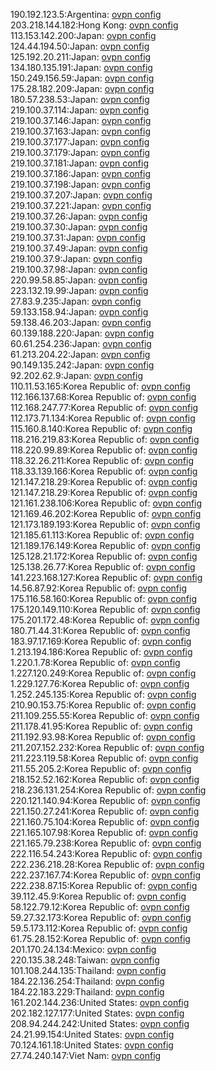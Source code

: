 190.192.123.5:Argentina: [ovpn config](vpn/190_192_123_5.ovpn)  
203.218.144.182:Hong Kong: [ovpn config](vpn/203_218_144_182.ovpn)  
113.153.142.200:Japan: [ovpn config](vpn/113_153_142_200.ovpn)  
124.44.194.50:Japan: [ovpn config](vpn/124_44_194_50.ovpn)  
125.192.20.211:Japan: [ovpn config](vpn/125_192_20_211.ovpn)  
134.180.135.191:Japan: [ovpn config](vpn/134_180_135_191.ovpn)  
150.249.156.59:Japan: [ovpn config](vpn/150_249_156_59.ovpn)  
175.28.182.209:Japan: [ovpn config](vpn/175_28_182_209.ovpn)  
180.57.238.53:Japan: [ovpn config](vpn/180_57_238_53.ovpn)  
219.100.37.114:Japan: [ovpn config](vpn/219_100_37_114.ovpn)  
219.100.37.146:Japan: [ovpn config](vpn/219_100_37_146.ovpn)  
219.100.37.163:Japan: [ovpn config](vpn/219_100_37_163.ovpn)  
219.100.37.177:Japan: [ovpn config](vpn/219_100_37_177.ovpn)  
219.100.37.179:Japan: [ovpn config](vpn/219_100_37_179.ovpn)  
219.100.37.181:Japan: [ovpn config](vpn/219_100_37_181.ovpn)  
219.100.37.186:Japan: [ovpn config](vpn/219_100_37_186.ovpn)  
219.100.37.198:Japan: [ovpn config](vpn/219_100_37_198.ovpn)  
219.100.37.207:Japan: [ovpn config](vpn/219_100_37_207.ovpn)  
219.100.37.221:Japan: [ovpn config](vpn/219_100_37_221.ovpn)  
219.100.37.26:Japan: [ovpn config](vpn/219_100_37_26.ovpn)  
219.100.37.30:Japan: [ovpn config](vpn/219_100_37_30.ovpn)  
219.100.37.31:Japan: [ovpn config](vpn/219_100_37_31.ovpn)  
219.100.37.49:Japan: [ovpn config](vpn/219_100_37_49.ovpn)  
219.100.37.9:Japan: [ovpn config](vpn/219_100_37_9.ovpn)  
219.100.37.98:Japan: [ovpn config](vpn/219_100_37_98.ovpn)  
220.99.58.85:Japan: [ovpn config](vpn/220_99_58_85.ovpn)  
223.132.19.99:Japan: [ovpn config](vpn/223_132_19_99.ovpn)  
27.83.9.235:Japan: [ovpn config](vpn/27_83_9_235.ovpn)  
59.133.158.94:Japan: [ovpn config](vpn/59_133_158_94.ovpn)  
59.138.46.203:Japan: [ovpn config](vpn/59_138_46_203.ovpn)  
60.139.188.220:Japan: [ovpn config](vpn/60_139_188_220.ovpn)  
60.61.254.236:Japan: [ovpn config](vpn/60_61_254_236.ovpn)  
61.213.204.22:Japan: [ovpn config](vpn/61_213_204_22.ovpn)  
90.149.135.242:Japan: [ovpn config](vpn/90_149_135_242.ovpn)  
92.202.62.9:Japan: [ovpn config](vpn/92_202_62_9.ovpn)  
110.11.53.165:Korea Republic of: [ovpn config](vpn/110_11_53_165.ovpn)  
112.166.137.68:Korea Republic of: [ovpn config](vpn/112_166_137_68.ovpn)  
112.168.247.77:Korea Republic of: [ovpn config](vpn/112_168_247_77.ovpn)  
112.173.71.134:Korea Republic of: [ovpn config](vpn/112_173_71_134.ovpn)  
115.160.8.140:Korea Republic of: [ovpn config](vpn/115_160_8_140.ovpn)  
118.216.219.83:Korea Republic of: [ovpn config](vpn/118_216_219_83.ovpn)  
118.220.99.89:Korea Republic of: [ovpn config](vpn/118_220_99_89.ovpn)  
118.32.26.211:Korea Republic of: [ovpn config](vpn/118_32_26_211.ovpn)  
118.33.139.166:Korea Republic of: [ovpn config](vpn/118_33_139_166.ovpn)  
121.147.218.29:Korea Republic of: [ovpn config](vpn/121_147_218_29.ovpn)  
121.147.218.29:Korea Republic of: [ovpn config](vpn/121_147_218_29.ovpn)  
121.161.238.106:Korea Republic of: [ovpn config](vpn/121_161_238_106.ovpn)  
121.169.46.202:Korea Republic of: [ovpn config](vpn/121_169_46_202.ovpn)  
121.173.189.193:Korea Republic of: [ovpn config](vpn/121_173_189_193.ovpn)  
121.185.61.113:Korea Republic of: [ovpn config](vpn/121_185_61_113.ovpn)  
121.189.176.149:Korea Republic of: [ovpn config](vpn/121_189_176_149.ovpn)  
125.128.21.172:Korea Republic of: [ovpn config](vpn/125_128_21_172.ovpn)  
125.138.26.77:Korea Republic of: [ovpn config](vpn/125_138_26_77.ovpn)  
141.223.168.127:Korea Republic of: [ovpn config](vpn/141_223_168_127.ovpn)  
14.56.87.92:Korea Republic of: [ovpn config](vpn/14_56_87_92.ovpn)  
175.116.58.160:Korea Republic of: [ovpn config](vpn/175_116_58_160.ovpn)  
175.120.149.110:Korea Republic of: [ovpn config](vpn/175_120_149_110.ovpn)  
175.201.172.48:Korea Republic of: [ovpn config](vpn/175_201_172_48.ovpn)  
180.71.44.31:Korea Republic of: [ovpn config](vpn/180_71_44_31.ovpn)  
183.97.17.169:Korea Republic of: [ovpn config](vpn/183_97_17_169.ovpn)  
1.213.194.186:Korea Republic of: [ovpn config](vpn/1_213_194_186.ovpn)  
1.220.1.78:Korea Republic of: [ovpn config](vpn/1_220_1_78.ovpn)  
1.227.120.249:Korea Republic of: [ovpn config](vpn/1_227_120_249.ovpn)  
1.229.127.76:Korea Republic of: [ovpn config](vpn/1_229_127_76.ovpn)  
1.252.245.135:Korea Republic of: [ovpn config](vpn/1_252_245_135.ovpn)  
210.90.153.75:Korea Republic of: [ovpn config](vpn/210_90_153_75.ovpn)  
211.109.255.55:Korea Republic of: [ovpn config](vpn/211_109_255_55.ovpn)  
211.178.41.95:Korea Republic of: [ovpn config](vpn/211_178_41_95.ovpn)  
211.192.93.98:Korea Republic of: [ovpn config](vpn/211_192_93_98.ovpn)  
211.207.152.232:Korea Republic of: [ovpn config](vpn/211_207_152_232.ovpn)  
211.223.119.58:Korea Republic of: [ovpn config](vpn/211_223_119_58.ovpn)  
211.55.205.2:Korea Republic of: [ovpn config](vpn/211_55_205_2.ovpn)  
218.152.52.162:Korea Republic of: [ovpn config](vpn/218_152_52_162.ovpn)  
218.236.131.254:Korea Republic of: [ovpn config](vpn/218_236_131_254.ovpn)  
220.121.140.94:Korea Republic of: [ovpn config](vpn/220_121_140_94.ovpn)  
221.150.27.241:Korea Republic of: [ovpn config](vpn/221_150_27_241.ovpn)  
221.160.75.104:Korea Republic of: [ovpn config](vpn/221_160_75_104.ovpn)  
221.165.107.98:Korea Republic of: [ovpn config](vpn/221_165_107_98.ovpn)  
221.165.79.238:Korea Republic of: [ovpn config](vpn/221_165_79_238.ovpn)  
222.116.54.243:Korea Republic of: [ovpn config](vpn/222_116_54_243.ovpn)  
222.236.218.28:Korea Republic of: [ovpn config](vpn/222_236_218_28.ovpn)  
222.237.167.74:Korea Republic of: [ovpn config](vpn/222_237_167_74.ovpn)  
222.238.87.15:Korea Republic of: [ovpn config](vpn/222_238_87_15.ovpn)  
39.112.45.9:Korea Republic of: [ovpn config](vpn/39_112_45_9.ovpn)  
58.122.79.12:Korea Republic of: [ovpn config](vpn/58_122_79_12.ovpn)  
59.27.32.173:Korea Republic of: [ovpn config](vpn/59_27_32_173.ovpn)  
59.5.173.112:Korea Republic of: [ovpn config](vpn/59_5_173_112.ovpn)  
61.75.28.152:Korea Republic of: [ovpn config](vpn/61_75_28_152.ovpn)  
201.170.24.134:Mexico: [ovpn config](vpn/201_170_24_134.ovpn)  
220.135.38.248:Taiwan: [ovpn config](vpn/220_135_38_248.ovpn)  
101.108.244.135:Thailand: [ovpn config](vpn/101_108_244_135.ovpn)  
184.22.136.254:Thailand: [ovpn config](vpn/184_22_136_254.ovpn)  
184.22.183.229:Thailand: [ovpn config](vpn/184_22_183_229.ovpn)  
161.202.144.236:United States: [ovpn config](vpn/161_202_144_236.ovpn)  
202.182.127.177:United States: [ovpn config](vpn/202_182_127_177.ovpn)  
208.94.244.242:United States: [ovpn config](vpn/208_94_244_242.ovpn)  
24.21.99.154:United States: [ovpn config](vpn/24_21_99_154.ovpn)  
70.124.161.18:United States: [ovpn config](vpn/70_124_161_18.ovpn)  
27.74.240.147:Viet Nam: [ovpn config](vpn/27_74_240_147.ovpn)  
